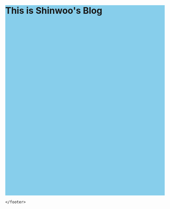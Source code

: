 <!DOCTYPE html>
<html>
  <head>
    <title>Shinwoo's Project Blog</title>
  </head>
  <body style="width:100%;height:100%">
    <header>
    </header>
    <div style="width:1024:px;height:600px;background-color:skyblue">
      <h1>This is Shinwoo's Blog</h1>
    </div>
    <footer>
      
    </footer>
  </body>
</html>
